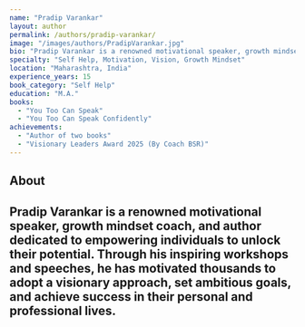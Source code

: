 ```yaml
---
name: "Pradip Varankar"
layout: author
permalink: /authors/pradip-varankar/
image: "/images/authors/PradipVarankar.jpg"
bio: "Pradip Varankar is a renowned motivational speaker, growth mindset coach, and author dedicated to empowering individuals to unlock their potential."
specialty: "Self Help, Motivation, Vision, Growth Mindset"
location: "Maharashtra, India"
experience_years: 15
book_category: "Self Help"
education: "M.A."
books:
  - "You Too Can Speak"
  - "You Too Can Speak Confidently"
achievements:
  - "Author of two books"
  - "Visionary Leaders Award 2025 (By Coach BSR)"
---
```


## About
Pradip Varankar is a renowned motivational speaker, growth mindset coach, and author dedicated to empowering individuals to unlock their potential. Through his inspiring workshops and speeches, he has motivated thousands to adopt a visionary approach, set ambitious goals, and achieve success in their personal and professional lives.
---

